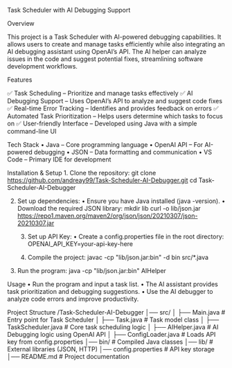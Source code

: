 Task Scheduler with AI Debugging Support 

Overview

This project is a Task Scheduler with AI-powered debugging capabilities. It allows users to create and manage tasks efficiently while also integrating an AI debugging assistant using OpenAI’s API. The AI helper can analyze issues in the code and suggest potential fixes, streamlining software development workflows.

Features

✅ Task Scheduling – Prioritize and manage tasks effectively
✅ AI Debugging Support – Uses OpenAI’s API to analyze and suggest code fixes
✅ Real-time Error Tracking – Identifies and provides feedback on errors
✅ Automated Task Prioritization – Helps users determine which tasks to focus on
✅ User-friendly Interface – Developed using Java with a simple command-line UI

Tech Stack
	•	Java – Core programming language
	•	OpenAI API – For AI-powered debugging
	•	JSON – Data formatting and communication
	•	VS Code – Primary IDE for development


Installation & Setup
	1.	Clone the repository:
 git clone https://github.com/andreay99/Task-Scheduler-AI-Debugger.git
cd Task-Scheduler-AI-Debugger

 2.	Set up dependencies:
	•	Ensure you have Java installed (java -version).
	•	Download the required JSON library:
mkdir lib
curl -o lib/json.jar https://repo1.maven.org/maven2/org/json/json/20210307/json-20210307.jar

	3.	Set up API Key:
	•	Create a config.properties file in the root directory:
OPENAI_API_KEY=your-api-key-here

	4.	Compile the project:
    javac -cp "lib/json.jar:bin" -d bin src/*.java

 5.	Run the program:
    java -cp "lib/json.jar:bin" AIHelper

    
Usage
	•	Run the program and input a task list.
	•	The AI assistant provides task prioritization and debugging suggestions.
	•	Use the AI debugger to analyze code errors and improve productivity.
 
 Project Structure
 /Task-Scheduler-AI-Debugger
│── src/
│   ├── Main.java            # Entry point for Task Scheduler
│   ├── Task.java            # Task model class
│   ├── TaskScheduler.java   # Core task scheduling logic
│   ├── AIHelper.java        # AI Debugging logic using OpenAI API
│   ├── ConfigLoader.java    # Loads API key from config.properties
│── bin/                     # Compiled Java classes
│── lib/                     # External libraries (JSON, HTTP)
│── config.properties        # API key storage
│── README.md                # Project documentation



